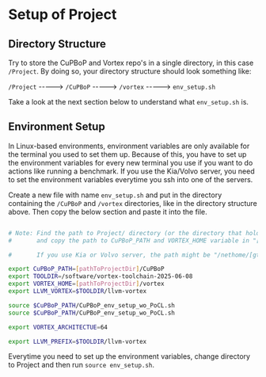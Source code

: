 # Setup of Project

## Directory Structure

Try to store the CuPBoP and Vortex repo's in a single directory, in this case `/Project`. By doing so, your directory structure should look something like:

`/Project`
-----> `/CuPBoP`
-----> `/vortex`
-----> `env_setup.sh`

Take a look at the next section below to understand what `env_setup.sh` is.

## Environment Setup

In Linux-based environments, environment variables are only available for the terminal you used to set them up. Because of this, you have to set up the environment variables for every new terminal you use if you want to do actions like running a benchmark. If you use the Kia/Volvo server, you need to set the environment variables everytime you ssh into one of the servers. 

Create a new file with name `env_setup.sh` and put in the directory containing the `/CuPBoP` and `/vortex` directories, like in the directory structure above. Then copy the below section and paste it into the file.

```bash

# Note: Find the path to Project/ directory (or the directory that holds CuPBoP/ and Vortex/)
#       and copy the path to CuPBoP_PATH and VORTEX_HOME variable in "[pathToProjectDir]"

#       If you use Kia or Volvo server, the path might be "/nethome/[gtUsername]/Project"

export CuPBoP_PATH=[pathToProjectDir]/CuPBoP
export TOOLDIR=/software/vortex-toolchain-2025-06-08
export VORTEX_HOME=[pathToProjectDir]/vortex
export LLVM_VORTEX=$TOOLDIR/llvm-vortex

source $CuPBoP_PATH/CuPBoP_env_setup_wo_PoCL.sh
source $CuPBoP_PATH/CuPBoP_env_setup_wo_PoCL.sh

export VORTEX_ARCHITECTUE=64

export LLVM_PREFIX=$TOOLDIR/llvm-vortex

```

Everytime you need to set up the environment variables, change directory to Project and then run `source env_setup.sh`.